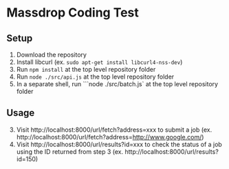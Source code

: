 # Massdrop Coding Test

## Setup
1. Download the repository
2. Install libcurl (ex. ```sudo apt-get install libcurl4-nss-dev```)
3. Run ```npm install``` at the top level repository folder
1. Run ```node ./src/api.js``` at the top level repository folder
2. In a separate shell, run ```node ./src/batch.js` at the top level repository folder

## Usage
3. Visit http://localhost:8000/url/fetch?address=xxx to submit a job (ex. http://localhost:8000/url/fetch?address=http://www.google.com/)
4. Visit http://localhost:8000/url/results?id=xxx to check the status of a job using the ID returned from step 3 (ex. http://localhost:8000/url/results?id=150)
